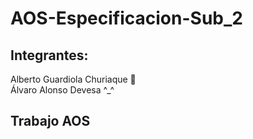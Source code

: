 # AOS-Especificacion-Sub_2

## Integrantes:
Alberto Guardiola Churiaque 🧩<br>Álvaro Alonso Devesa ^_^

## Trabajo AOS
